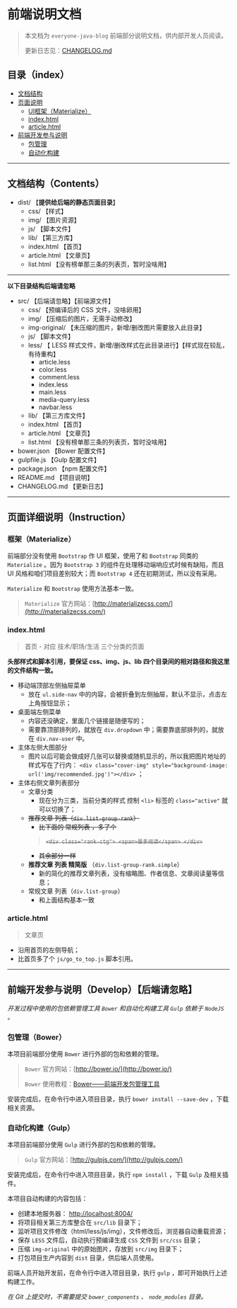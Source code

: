 # 前端说明文档

> 本文档为 `everyone-java-blog` 前端部分说明文档，供内部开发人员阅读。
> 
> 更新日志见：[CHANGELOG.md](https://github.com/xiaolongzuo/everyone-java-blog/blob/master/blog-front/README.md)

## 目录（index）

* [文档结构](#contents)
* [页面说明](#instruction)
    - [UI框架（Materialize）](#materialize)
    - [index.html](#indexhtml)
    - [article.html](#articlehtml)
* [前端开发参与说明](#develop)
    - [包管理](#bower)
    - [自动化构建](#gulp)


-----------------------------------------------------------------


## 文档结构（Contents）

* dist/                         【**提供给后端的静态页面目录**】
    - css/                      【样式】
    - img/                      【图片资源】
    - js/                       【脚本文件】
    - lib/                      【第三方库】
    - index.html                【首页】
    - article.html              【文章页】
    - list.html                 【没有榜单那三条的列表页，暂时没啥用】


-----------------------------------------------------------------


**以下目录结构后端请忽略**

* src/                          【后端请忽略】【前端源文件】
    - css/                      【预编译后的 CSS 文件，没啥卵用】
    - img/                      【压缩后的图片，无需手动修改】
    - img-original/             【未压缩的图片，新增/删改图片需要放入此目录】
    - js/                       【脚本文件】
    - less/                     【 LESS 样式文件，新增/删改样式在此目录进行】【样式现在较乱，有待重构】
        + article.less
        + color.less
        + comment.less
        + index.less
        + main.less
        + media-query.less
        + navbar.less
    - lib/                      【第三方库文件】
    - index.html                【首页】
    - article.html              【文章页】
    - list.html                 【没有榜单那三条的列表页，暂时没啥用】
* bower.json                    【Bower 配置文件】
* gulpfile.js                   【Gulp 配置文件】
* package.json                  【npm 配置文件】
* README.md                     【项目说明】
* CHANGELOG.md                  【更新日志】


-----------------------------------------------------------------


## 页面详细说明（Instruction）

### 框架（Materialize）

前端部分没有使用 `Bootstrap` 作 UI 框架，使用了和 `Bootstrap` 同类的 `Materialize` 。因为 `Bootstrap 3` 的组件在处理移动端响应式时候有缺陷，而且 UI 风格和咱们项目差别较大；而 `Bootstrap 4` 还在初期测试，所以没有采用。

`Materialize` 和 `Bootstrap` 使用方法基本一致。

> `Materialize` 官方网站：[http://materializecss.com/](http://materializecss.com/)

### index.html

> 首页 - 对应 技术/职场/生活 三个分类的页面

**头部样式和脚本引用，要保证 css、img、js、lib 四个目录间的相对路径和我这里的文件结构一致。**

* 移动端顶部左侧抽屉菜单
    - 放在 `ul.side-nav` 中的内容，会被折叠到左侧抽屉，默认不显示，点击左上角按钮显示；
* 桌面端左侧菜单
    - 内容还没确定，里面几个链接是随便写的；
    - 需要靠顶部排列的，就放在 `div.dropdown` 中；需要靠底部排列的，就放在 `div.nav-user` 中。
* 主体左侧大图部分
    - 图片以后可能会做成好几张可以替换或随机显示的，所以我把图片地址的样式写在了行内： `<div class="cover-img" style="background-image: url('img/recommended.jpg')"></div>` ；
* 主体右侧文章列表部分
    - 文章分类
        + 现在分为三类，当前分类的样式 控制 `<li>` 标签的 `class="active"` 就可以切换了；
    - ~~推荐文章 列表（`div.list-group-rank`）~~
        + ~~比下面的 常规列表 ，多了个~~
        > ~~`<div class="rank-ctg"> <span>最多阅读</span> </div>`~~
        + ~~其余部分一样~~
    - **推荐文章 列表 精简版** （`div.list-group-rank.simple`）
        + 新的简化的推荐文章列表，没有缩略图、作者信息、文章阅读量等信息；
    - 常规文章 列表（`div.list-group`）
        + 和上面结构基本一致


### article.html

> 文章页

* 沿用首页的左侧导航；
* 比首页多了个 `js/go_to_top.js` 脚本引用。


-----------------------------------------------------------------


## 前端开发参与说明（Develop）【后端请忽略】

*开发过程中使用的包依赖管理工具 `Bower` 和自动化构建工具 `Gulp` 依赖于 `NodeJS` 。*


### 包管理（Bower）

本项目前端部分使用 `Bower` 进行外部的包和依赖的管理。

> `Bower` 官方网站：[http://bower.io/](http://bower.io/)
> 
> `Bower` 使用教程：[Bower——前端开发包管理工具](http://www.tuicool.com/articles/v2a2yq)

安装完成后，在命令行中进入项目目录，执行 `bower install --save-dev` ，下载相关资源。


### 自动化构建（Gulp）

本项目前端部分使用 `Gulp` 进行外部的包和依赖的管理。

> `Gulp` 官方网站：[http://gulpjs.com/](http://gulpjs.com/)

安装完成后，在命令行中进入项目目录，执行 `npm install` ，下载 `Gulp` 及相关插件。

本项目自动构建的内容包括：

* 创建本地服务器： [http://localhost:8004/](http://localhost:8004/)
* 将项目相关第三方库整合在 `src/lib` 目录下；
* 监听项目文件修改（html/less/js/img），文件修改后，浏览器自动重载资源；
* 保存 `LESS` 文件后，自动执行预编译生成 `CSS` 文件到 `src/css` 目录；
* 压缩 `img-original` 中的原始图片，存放到 `src/img` 目录下；
* 打包项目生产内容到 `dist` 目录，供后端人员使用。

前端人员开始开发前，在命令行中进入项目目录，执行 `gulp` ，即可开始执行上述构建工作。

*在 Git 上提交时，不需要提交 `bower_components` 、 `node_modules` 目录。*

